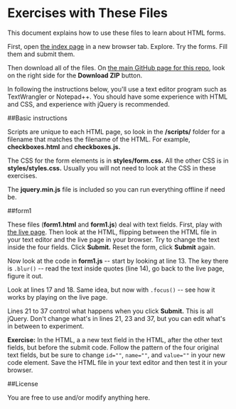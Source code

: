 Exercises with These Files
==========================

This document explains how to use these files to learn about HTML forms.

First, open [the index page](http://macloo.github.io/html-forms-examples/index.html) in a new browser tab. Explore. Try the forms. Fill them and submit them.

Then download all of the files. On [the main GitHub page for this repo](https://github.com/macloo/html-forms-examples), look on the right side for the **Download ZIP** button.

In following the instructions below, you'll use a text editor program such as TextWrangler or Notepad++. You should have some experience with HTML and CSS, and experience with jQuery is recommended. 

##Basic instructions

Scripts are unique to each HTML page, so look in the **/scripts/** folder for a filename that matches the filename of the HTML. For example, **checkboxes.html** and **checkboxes.js.**

The CSS for the form elements is in **styles/form.css.** All the other CSS is in **styles/styles.css.** Usually you will not need to look at the CSS in these exercises.

The **jquery.min.js** file is included so you can run everything offline if need be.

##form1

These files (**form1.html** and **form1.js**) deal with text fields. First, play with [the live page](http://macloo.github.io/html-forms-examples/form1.html). Then look at the HTML, flipping between the HTML file in your text editor and the live page in your browser. Try to change the text inside the four fields. Click **Submit.** Reset the form, click **Submit** again.

Now look at the code in **form1.js** -- start by looking at line 13. The key there is `.blur()` -- read the text inside quotes (line 14), go back to the live page, figure it out.

Look at lines 17 and 18. Same idea, but now with `.focus()` -- see how it works by playing on the live page.

Lines 21 to 37 control what happens when you click **Submit.** This is all jQuery. Don't change what's in lines 21, 23 and 37, but you can edit what's in between to experiment.

**Exercise:** In the HTML, a a new text field in the HTML, after the other text fields, but before the submit code. Follow the pattern of the four original text fields, but be sure to change `id=""`, `name=""`, and `value=""` in your new code element. Save the HTML file in your text editor and then test it in your browser.


##License

You are free to use and/or modify anything here.
